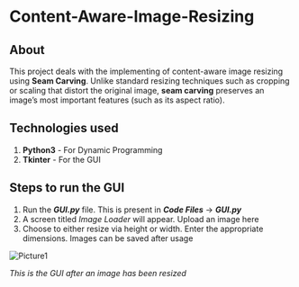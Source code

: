 # Content-Aware-Image-Resizing
## About
This project deals with the implementing of content-aware image resizing using **Seam Carving**. Unlike standard resizing techniques such as cropping or scaling that distort the original image, **seam carving** preserves an image’s most important features (such as its aspect ratio).

## Technologies used
1. **Python3** - For Dynamic Programming
2. **Tkinter** - For the GUI

## Steps to run the GUI
1. Run the ***GUI.py*** file. This is present in ***Code Files*** -> ***GUI.py***
2. A screen titled *Image Loader* will appear. Upload an image here
3. Choose to either resize via height or width. Enter the appropriate dimensions. Images can be saved after usage

![Picture1](https://user-images.githubusercontent.com/57147597/130325202-47794aaf-cc70-468e-95b1-2917bd677fc7.png)

*This is the GUI after an image has been resized*
